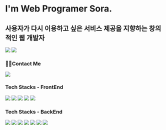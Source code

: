 # I'm Web Programer Sora.

## 사용자가 다시 이용하고 싶은 서비스 제공을 지향하는 창의적인 웹 개발자

<a href="https://hits.seeyoufarm.com"><img src="https://hits.seeyoufarm.com/api/count/incr/badge.svg?url=https%3A%2F%2Fgithub.com%2Fsorakangi-i&count_bg=%2379C83D&title_bg=%23555555&icon=github.svg&icon_color=%23FFFFFF&title=%EB%B0%A9%EB%AC%B8%EC%9E%90%EC%88%98&edge_flat=true"/></a>
<a href="https://hits.seeyoufarm.com"><img src="https://hits.seeyoufarm.com/api/count/incr/badge.svg?url=https%3A%2F%2Fwww.notion.so%2Fsora2023%2F1657bdfaf7e380de8757c65eb06b197d&count_bg=%2379C83D&title_bg=%23555555&icon=notion.svg&icon_color=%23FFFFFF&title=%EB%B0%A9%EB%AC%B8%EC%9E%90%EC%88%98&edge_flat=true"/></a>


### 🖐🏻Contact Me
<div align=left>
  <a href="https://www.notion.so/sora2023/1657bdfaf7e380de8757c65eb06b197d"><img src="https://img.shields.io/badge/Notion-430098?style=for-the-badge&logo=Notion&logoColor=white"/></a>
</div>

### Tech Stacks - FrontEnd
<div align="left" width="100%">
  <img src="https://img.shields.io/badge/HTML5-4B5562?style=for-the-badge&logo=HTML5&logoColor=white"/>
  <img src="https://img.shields.io/badge/CSS3-1572B6?style=for-the-badge&logo=CSS3&logoColor=white"/>
  <img src="https://img.shields.io/badge/Bootstrap-563D7C?style=for-the-badge&logo=bootstrap&logoColor=white"/>
  <img src="https://img.shields.io/badge/Vue.js-35495E?style=for-the-badge&logo=Vue.js&logoColor=4FC08D"/>
  <img src="https://img.shields.io/badge/React-20232A?style=for-the-badge&logo=React&logoColor=61DAFB"/>
</div>

### Tech Stacks - BackEnd
<div align="left" width="100%">
  <img src="https://img.shields.io/badge/GitHub-121011?style=for-the-badge&logo=GitHub&logoColor=white"/>
  <img src="https://img.shields.io/badge/MySQL-430098?style=for-the-badge&logo=MySQL&logoColor=white"/>
  <img src="https://img.shields.io/badge/java-ED8B00?style=for-the-badge&logo=OpenJDK&logoColor=white"/>
  <img src="https://img.shields.io/badge/Spring-092E20?style=for-the-badge&logo=Spring&logoColor=white"/>
  <img src="https://img.shields.io/badge/JUnit5-ED8B00?style=for-the-badge&logo=JUnit5&logoColor=white"/>
  <img src="https://img.shields.io/badge/Spring Security-CC342D?style=for-the-badge&logo=Spring Security&logoColor=white"/>
  <img src="https://img.shields.io/badge/Node.js-339933?style=for-the-badge&logo=Node.js&logoColor=white"/>
</div>

